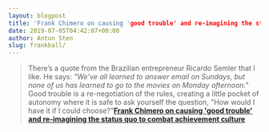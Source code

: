 ```yaml
---
layout: blogpost
title: 'Frank Chimero on causing 'good trouble' and re-imagining the status quo to combat achievement culture'
date: 2019-07-05T04:42:07+00:00
author: Anton Sten
slug: frankball/
---
```


>There’s a quote from the Brazilian entrepreneur Ricardo Semler that I like. He says: _"We’ve all learned to answer email on Sundays, but none of us has learned to go to the movies on Monday afternoon."_ Good trouble is a re-negotiation of the rules, creating a little pocket of autonomy where it is safe to ask yourself the question, "How would I have it if I could choose?"**[Frank Chimero on causing 'good trouble' and re-imagining the status quo to combat achievement culture](https://www.creativeboom.com/features/frank-chimero/)**

